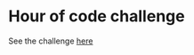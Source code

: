 # Hour of code challenge

See the challenge [here](https://shklinkenberg.github.io/hour_of_code_challenge/HourOfCodeWSR.html)
